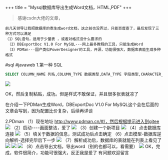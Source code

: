 +++
title = "Mysql数据库导出生成Word文档，HTML,PDF"
+++
> 感谢csdn大佬的文章，
> 

```
前几天领导让我把数据库的表生成word文档，这之前也没弄过，只能百度查了，最后发现了三种方式可以满足
（1）SQL语句，适用于少量表 ，或者对格式没什么要求的
 （2）DBExportDoc V1.0 For MySQL---网上最多教程的工具，只能生成Word
 （3）PDMan---国产类似PowerDesigner的工具，开源，功能很强大，数据库表能生成多种格式
```

#sql
#javaweb
1.第一种 SQL

```sql
SELECT COLUMN_NAME 列名,COLUMN_TYPE 数据类型,DATA_TYPE 字段类型,CHARACTER_MAXIMUM_LENGTH 长度,IS_NULLABLE 是否为空,COLUMN_DEFAULT 默认值,COLUMN_COMMENT 备注 FROM INFORMATION_SCHEMA.COLUMNS where table_schema ='数据库名' AND table_name  = '表名'
```

![](https://img-blog.csdnimg.cn/2020072315220456.png)

OK，然后复制粘贴，成功。但是样式不敢保证，并且很多张表就凉了

在介绍一下PDMan生成Word，DBExportDoc V1.0 For MySQL这个会在后面的文章会写到，因为配置比价复杂，后续再详谈

2.PDman
（1）现在地址 http://www.pdman.cn/#/，然后根据提示进入到gitee
![](https://img-blog.csdnimg.cn/202007231528169.png)
（2）启动----画面整洁，爱了
![](https://img-blog.csdnimg.cn/20200723152907914.png)
（3）创建一个新项目
![](https://img-blog.csdnimg.cn/20200723152950334.png)
（4）点击数据库连接
![](https://img-blog.csdnimg.cn/2020072315303081.png)
（5）填关于数据的信息，测试成功后点击确定
（6）点击模型-数据库逆向解析-选择完毕后下一步
![](https://img-blog.csdnimg.cn/20200723153358730.png)
（7）解析成功后，数据库的表就能在列表上看见了
![](https://img-blog.csdnimg.cn/20200723153431248.png)
![](https://img-blog.csdnimg.cn/2020072315344986.png)
![](https://img-blog.csdnimg.cn/20200723153510711.png)
（8）点击导出文档，导出word（别的也都可以，看需要）
![](https://img-blog.csdnimg.cn/20200723153751971.png)
OK，完成，软件很简介，功能可很强大，反正我是爱了
有问题欢迎留言
